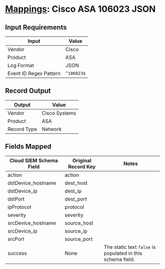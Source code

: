 # [Mappings](README.md): Cisco ASA 106023 JSON

## Input Requirements

|Input|Value|
|-----|-----|
|Vendor|Cisco|
|Product|ASA|
|Log Format|JSON|
|Event ID Regex Pattern|`^106023$`|

## Record Output

|Output|Value|
|------|-----|
|Vendor|Cisco Systems|
|Product|ASA|
|Record Type|Network|

## Fields Mapped

|Cloud SIEM Schema Field|Original Record Key|Notes|
|-----------------------|-------------------|-----|
|action|action||
|dstDevice_hostname|dest_host||
|dstDevice_ip|dest_ip||
|dstPort|dest_port||
|ipProtocol|protocol||
|severity|severity||
|srcDevice_hostname|source_host||
|srcDevice_ip|source_ip||
|srcPort|source_port||
|success|None|The static text `false` is populated in this schema field.|

